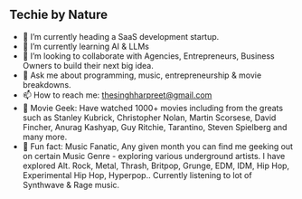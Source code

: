## Techie by Nature

- 🔭 I’m currently heading a SaaS development startup.
- 🌱 I’m currently learning AI & LLMs
- 👯 I’m looking to collaborate with Agencies, Entrepreneurs, Business Owners to build their next big idea.
- 💬 Ask me about programming, music, entrepreneurship & movie breakdowns.
- 📫 How to reach me: thesinghharpreet@gmail.com
- 🎥 Movie Geek: Have watched 1000+ movies including from the greats such as Stanley Kubrick, Christopher Nolan, Martin Scorsese, David Fincher, Anurag Kashyap, Guy Ritchie, Tarantino, Steven Spielberg and many more.
- 🎹 Fun fact: Music Fanatic, Any given month you can find me geeking out on certain Music Genre - exploring various underground artists. I have explored Alt. Rock, Metal, Thrash, Britpop, Grunge, EDM, IDM, Hip Hop, Experimental Hip Hop, Hyperpop.. Currently listening to lot of Synthwave & Rage music.
